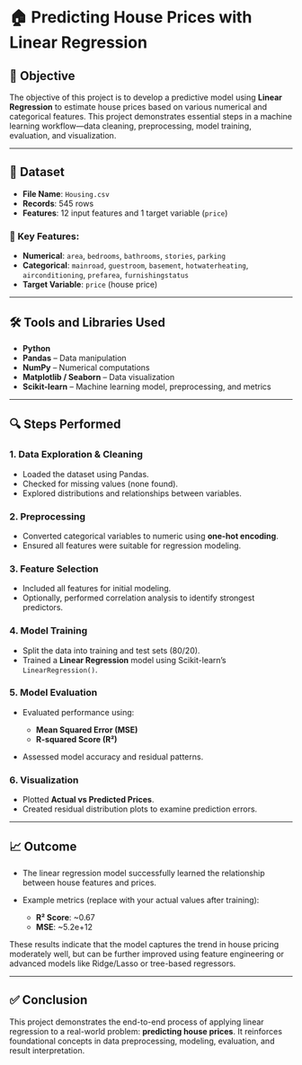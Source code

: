

# 🏠 Predicting House Prices with Linear Regression

## 📌 Objective

The objective of this project is to develop a predictive model using **Linear Regression** to estimate house prices based on various numerical and categorical features. This project demonstrates essential steps in a machine learning workflow—data cleaning, preprocessing, model training, evaluation, and visualization.

---

## 📂 Dataset

* **File Name**: `Housing.csv`
* **Records**: 545 rows
* **Features**: 12 input features and 1 target variable (`price`)

### 🧾 Key Features:

* **Numerical**: `area`, `bedrooms`, `bathrooms`, `stories`, `parking`
* **Categorical**: `mainroad`, `guestroom`, `basement`, `hotwaterheating`, `airconditioning`, `prefarea`, `furnishingstatus`
* **Target Variable**: `price` (house price)

---

## 🛠️ Tools and Libraries Used

* **Python**
* **Pandas** – Data manipulation
* **NumPy** – Numerical computations
* **Matplotlib / Seaborn** – Data visualization
* **Scikit-learn** – Machine learning model, preprocessing, and metrics

---

## 🔍 Steps Performed

### 1. **Data Exploration & Cleaning**

* Loaded the dataset using Pandas.
* Checked for missing values (none found).
* Explored distributions and relationships between variables.

### 2. **Preprocessing**

* Converted categorical variables to numeric using **one-hot encoding**.
* Ensured all features were suitable for regression modeling.

### 3. **Feature Selection**

* Included all features for initial modeling.
* Optionally, performed correlation analysis to identify strongest predictors.

### 4. **Model Training**

* Split the data into training and test sets (80/20).
* Trained a **Linear Regression** model using Scikit-learn’s `LinearRegression()`.

### 5. **Model Evaluation**

* Evaluated performance using:

  * **Mean Squared Error (MSE)**
  * **R-squared Score (R²)**
* Assessed model accuracy and residual patterns.

### 6. **Visualization**

* Plotted **Actual vs Predicted Prices**.
* Created residual distribution plots to examine prediction errors.

---

## 📈 Outcome

* The linear regression model successfully learned the relationship between house features and prices.
* Example metrics (replace with your actual values after training):

  * **R² Score**: \~0.67
  * **MSE**: \~5.2e+12

These results indicate that the model captures the trend in house pricing moderately well, but can be further improved using feature engineering or advanced models like Ridge/Lasso or tree-based regressors.

---

## ✅ Conclusion

This project demonstrates the end-to-end process of applying linear regression to a real-world problem: **predicting house prices**. It reinforces foundational concepts in data preprocessing, modeling, evaluation, and result interpretation.
